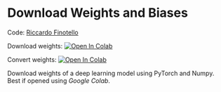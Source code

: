 # Download Weights and Biases

Code: [Riccardo Finotello](mailto:riccardo.finotello@gmail.com)

Download weights: [![Open In Colab](https://colab.research.google.com/assets/colab-badge.svg)](https://colab.research.google.com/github/thesfinox/dl-nn-weights/blob/main/weights.ipynb)

Convert weights: [![Open In Colab](https://colab.research.google.com/assets/colab-badge.svg)](https://colab.research.google.com/github/thesfinox/dl-nn-weights/blob/main/convert.ipynb)

Download weights of a deep learning model using PyTorch and Numpy. Best if opened using *Google Colab*.
